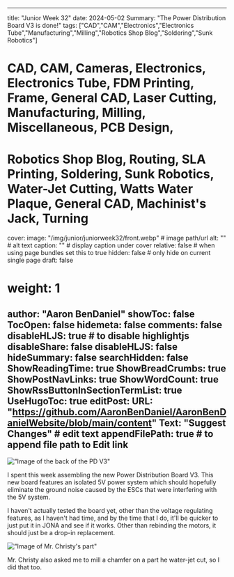 
---
title: "Junior Week 32"
date: 2024-05-02
Summary: "The Power Distribution Board V3 is done!"
tags: ["CAD","CAM","Electronics","Electronics Tube","Manufacturing","Milling","Robotics Shop Blog","Soldering","Sunk Robotics"]
# CAD, CAM, Cameras, Electronics, Electronics Tube, FDM Printing, Frame, General CAD, Laser Cutting, Manufacturing, Milling, Miscellaneous, PCB Design,
# Robotics Shop Blog, Routing, SLA Printing, Soldering, Sunk Robotics, Water-Jet Cutting, Watts Water Plaque, General CAD, Machinist's Jack, Turning
cover:
    image: "/img/junior/juniorweek32/front.webp" # image path/url
    alt: "" # alt text
    caption: "" # display caption under cover
    relative: false # when using page bundles set this to true
    hidden: false # only hide on current single page
draft: false

# weight: 1
author: "Aaron BenDaniel"
showToc: false
TocOpen: false
hidemeta: false
comments: false
disableHLJS: true # to disable highlightjs
disableShare: false
disableHLJS: false
hideSummary: false
searchHidden: false
ShowReadingTime: true
ShowBreadCrumbs: true
ShowPostNavLinks: true
ShowWordCount: true
ShowRssButtonInSectionTermList: true
UseHugoToc: true
editPost:
    URL: "https://github.com/AaronBenDaniel/AaronBenDanielWebsite/blob/main/content"
    Text: "Suggest Changes" # edit text
    appendFilePath: true # to append file path to Edit link
---

!["Image of the back of the PD V3"](/img/junior/juniorweek32/back.webp)

I spent this week assembling the new Power Distribution Board V3. This new board features an isolated 5V power system which should hopefully eliminate the ground noise caused by the ESCs that were interfering with the 5V system.

I haven't actually tested the board yet, other than the voltage regulating features, as I haven't had time, and by the time that I do, it'll be quicker to just put it in JONA and see if it works. Other than rebinding the motors, it should just be a drop-in replacement.

!["Image of Mr. Christy's part"](/img/junior/juniorweek32/christy.webp)

Mr. Christy also asked me to mill a chamfer on a part he water-jet cut, so I did that too.